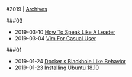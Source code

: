 
#2019 | [Archives](#index/contents.md)

###03
* 2019-03-10 [How To Speak Like A Leader](#blog/2019/2019-03-10-How-To-Speak-Like-A-Leader.md)
* 2019-03-04 [Vim For Casual User](#blog/2019/2019-03-04-Vim-For-Casual-User.md)

###01
* 2019-01-24 [Docker s Blackhole Like Behavior](#blog/2019/2019-01-24-Docker-s-Blackhole-Like-Behavior.md)
* 2019-01-23 [Installing Ubuntu 18.10](#blog/2019/2019-01-23-Installing-Ubuntu-18.10.md)
